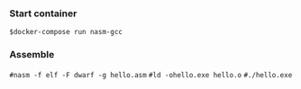 
### Start container

`$docker-compose run nasm-gcc`

### Assemble

`#nasm -f elf -F dwarf -g hello.asm`
`#ld -ohello.exe hello.o`
`#./hello.exe`

